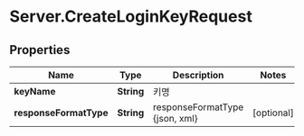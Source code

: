 # Server.CreateLoginKeyRequest

## Properties
Name | Type | Description | Notes
------------ | ------------- | ------------- | -------------
**keyName** | **String** | 키명 | 
**responseFormatType** | **String** | responseFormatType {json, xml} | [optional] 


